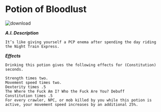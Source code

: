 # Potion of Bloodlust

![download](https://user-images.githubusercontent.com/13347039/192363711-491d1587-8f93-4369-b6eb-f331ab4c3468.jpg)


***A.I. Description***
```
It’s like giving yourself a PCP enema after spending the day riding the Night Train Express.
```

***Effects***
```
Drinking this potion gives the following effects for (Constitution) seconds.

Strength times two.
Movement speed times two.
Dexterity times .5
The Where the Fuck Am I? Who the Fuck Are You? Debuff
Constitution times .5
For every crawler, NPC, or mob killed by you while this potion is active, your movement speed increases by an additional 25%.
```
